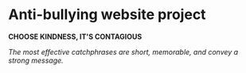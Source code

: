 # Anti-bullying website project

**CHOOSE KINDNESS, IT'S CONTAGIOUS**

*The most effective catchphrases are short, memorable, and convey a strong message.*
